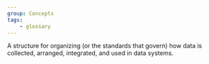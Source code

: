 ```yaml
---
group: Concepts
tags:
    - glossary
---
```

A structure for organizing (or the standards that govern) how data is collected, arranged, integrated, and used in data systems.